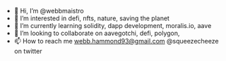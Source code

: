 - 👋 Hi, I’m @webbmaistro
- 👀 I’m interested in defi, nfts, nature, saving the planet
- 🌱 I’m currently learning solidity, dapp development, moralis.io, aave
- 💞️ I’m looking to collaborate on aavegotchi, defi, polygon, 
- 📫 How to reach me webb.hammond93@gmail.com @squeezecheeze on twitter

<!---
webbmaistro/webbmaistro is a ✨ special ✨ repository because its `README.md` (this file) appears on your GitHub profile.
You can click the Preview link to take a look at your changes.
--->
